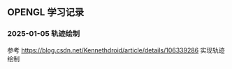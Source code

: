 ## OPENGL 学习记录
### 2025-01-05 轨迹绘制
参考 https://blog.csdn.net/Kennethdroid/article/details/106339286 实现轨迹绘制
